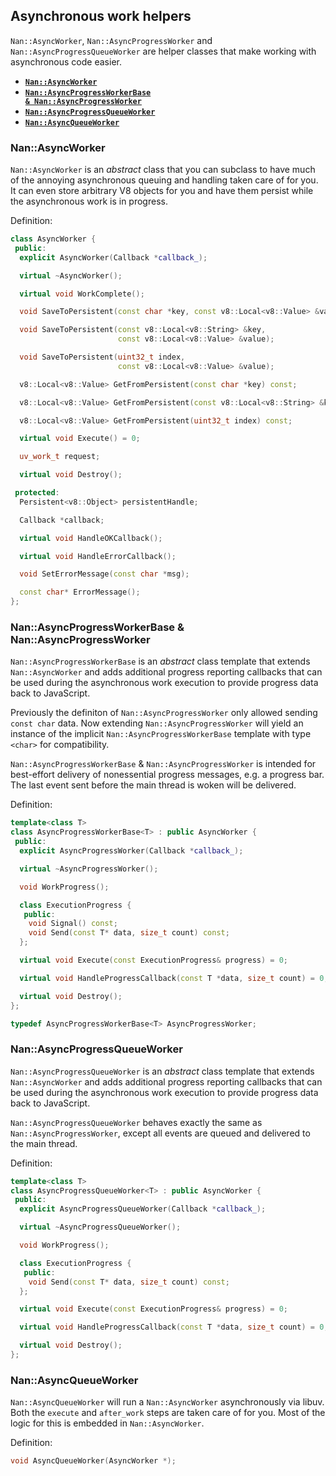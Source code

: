 ## Asynchronous work helpers

`Nan::AsyncWorker`, `Nan::AsyncProgressWorker` and `Nan::AsyncProgressQueueWorker` are helper classes that make working with asynchronous code easier.

 - <a href="#api_nan_async_worker"><b><code>Nan::AsyncWorker</code></b></a>
 - <a href="#api_nan_async_progress_worker"><b><code>Nan::AsyncProgressWorkerBase &amp; Nan::AsyncProgressWorker</code></b></a>
 - <a href="#api_nan_async_progress_queue_worker"><b><code>Nan::AsyncProgressQueueWorker</code></b></a>
 - <a href="#api_nan_async_queue_worker"><b><code>Nan::AsyncQueueWorker</code></b></a>

<a name="api_nan_async_worker"></a>
### Nan::AsyncWorker

`Nan::AsyncWorker` is an _abstract_ class that you can subclass to have much of the annoying asynchronous queuing and handling taken care of for you. It can even store arbitrary V8 objects for you and have them persist while the asynchronous work is in progress.

Definition:

```c++
class AsyncWorker {
 public:
  explicit AsyncWorker(Callback *callback_);

  virtual ~AsyncWorker();

  virtual void WorkComplete();

  void SaveToPersistent(const char *key, const v8::Local<v8::Value> &value);

  void SaveToPersistent(const v8::Local<v8::String> &key,
                        const v8::Local<v8::Value> &value);

  void SaveToPersistent(uint32_t index,
                        const v8::Local<v8::Value> &value);

  v8::Local<v8::Value> GetFromPersistent(const char *key) const;

  v8::Local<v8::Value> GetFromPersistent(const v8::Local<v8::String> &key) const;

  v8::Local<v8::Value> GetFromPersistent(uint32_t index) const;

  virtual void Execute() = 0;

  uv_work_t request;

  virtual void Destroy();

 protected:
  Persistent<v8::Object> persistentHandle;

  Callback *callback;

  virtual void HandleOKCallback();

  virtual void HandleErrorCallback();

  void SetErrorMessage(const char *msg);

  const char* ErrorMessage();
};
```

<a name="api_nan_async_progress_worker"></a>
### Nan::AsyncProgressWorkerBase &amp; Nan::AsyncProgressWorker

`Nan::AsyncProgressWorkerBase` is an _abstract_ class template that extends `Nan::AsyncWorker` and adds additional progress reporting callbacks that can be used during the asynchronous work execution to provide progress data back to JavaScript.

Previously the definiton of `Nan::AsyncProgressWorker` only allowed sending `const char` data. Now extending `Nan::AsyncProgressWorker` will yield an instance of the implicit `Nan::AsyncProgressWorkerBase` template with type `<char>` for compatibility.

`Nan::AsyncProgressWorkerBase` &amp; `Nan::AsyncProgressWorker` is intended for best-effort delivery of nonessential progress messages, e.g. a progress bar.  The last event sent before the main thread is woken will be delivered.

Definition:

```c++
template<class T>
class AsyncProgressWorkerBase<T> : public AsyncWorker {
 public:
  explicit AsyncProgressWorker(Callback *callback_);

  virtual ~AsyncProgressWorker();

  void WorkProgress();

  class ExecutionProgress {
   public:
    void Signal() const;
    void Send(const T* data, size_t count) const;
  };

  virtual void Execute(const ExecutionProgress& progress) = 0;

  virtual void HandleProgressCallback(const T *data, size_t count) = 0;

  virtual void Destroy();
};

typedef AsyncProgressWorkerBase<T> AsyncProgressWorker;
```

<a name="api_nan_async_progress_queue_worker"></a>
### Nan::AsyncProgressQueueWorker

`Nan::AsyncProgressQueueWorker` is an _abstract_ class template that extends `Nan::AsyncWorker` and adds additional progress reporting callbacks that can be used during the asynchronous work execution to provide progress data back to JavaScript.

`Nan::AsyncProgressQueueWorker` behaves exactly the same as `Nan::AsyncProgressWorker`, except all events are queued and delivered to the main thread.

Definition:

```c++
template<class T>
class AsyncProgressQueueWorker<T> : public AsyncWorker {
 public:
  explicit AsyncProgressQueueWorker(Callback *callback_);

  virtual ~AsyncProgressQueueWorker();

  void WorkProgress();

  class ExecutionProgress {
   public:
    void Send(const T* data, size_t count) const;
  };

  virtual void Execute(const ExecutionProgress& progress) = 0;

  virtual void HandleProgressCallback(const T *data, size_t count) = 0;

  virtual void Destroy();
};
```

<a name="api_nan_async_queue_worker"></a>
### Nan::AsyncQueueWorker

`Nan::AsyncQueueWorker` will run a `Nan::AsyncWorker` asynchronously via libuv. Both the `execute` and `after_work` steps are taken care of for you. Most of the logic for this is embedded in `Nan::AsyncWorker`.

Definition:

```c++
void AsyncQueueWorker(AsyncWorker *);
```
